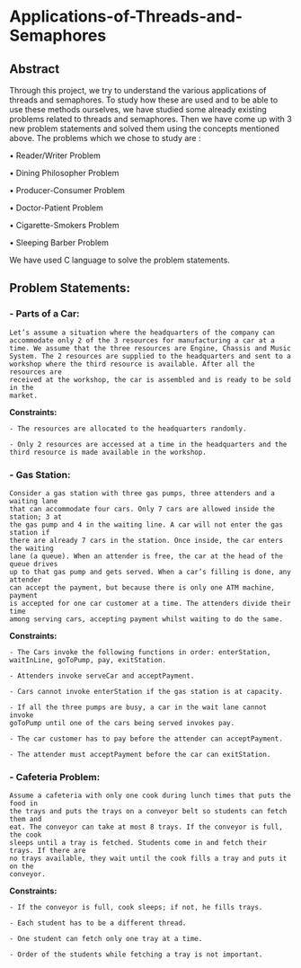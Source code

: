 # Applications-of-Threads-and-Semaphores

## Abstract
Through this project, we try to understand the various applications of threads and
semaphores. To study how these are used and to be able to use these methods
ourselves, we have studied some already existing problems related to threads and
semaphores. Then we have come up with 3 new problem statements and solved them
using the concepts mentioned above.
The problems which we chose to study are :

• Reader/Writer Problem

• Dining Philosopher Problem

• Producer-Consumer Problem

• Doctor-Patient Problem

• Cigarette-Smokers Problem

• Sleeping Barber Problem

We have used C language to solve the problem statements.

## Problem Statements:
### - Parts of a Car:
    Let’s assume a situation where the headquarters of the company can
    accommodate only 2 of the 3 resources for manufacturing a car at a
    time. We assume that the three resources are Engine, Chassis and Music
    System. The 2 resources are supplied to the headquarters and sent to a
    workshop where the third resource is available. After all the resources are
    received at the workshop, the car is assembled and is ready to be sold in the
    market.
    
  **Constraints:**
  
    - The resources are allocated to the headquarters randomly.
    
    - Only 2 resources are accessed at a time in the headquarters and the third resource is made available in the workshop.
      
### - Gas Station:
    Consider a gas station with three gas pumps, three attenders and a waiting lane
    that can accommodate four cars. Only 7 cars are allowed inside the station; 3 at
    the gas pump and 4 in the waiting line. A car will not enter the gas station if
    there are already 7 cars in the station. Once inside, the car enters the waiting
    lane (a queue). When an attender is free, the car at the head of the queue drives
    up to that gas pump and gets served. When a car’s filling is done, any attender
    can accept the payment, but because there is only one ATM machine, payment
    is accepted for one car customer at a time. The attenders divide their time
    among serving cars, accepting payment whilst waiting to do the same.
  
  **Constraints:**
  
    - The Cars invoke the following functions in order: enterStation,
    waitInLine, goToPump, pay, exitStation.
    
    - Attenders invoke serveCar and acceptPayment.
    
    - Cars cannot invoke enterStation if the gas station is at capacity.
    
    - If all the three pumps are busy, a car in the wait lane cannot invoke
    goToPump until one of the cars being served invokes pay.
    
    - The car customer has to pay before the attender can acceptPayment.
    
    - The attender must acceptPayment before the car can exitStation.


### - Cafeteria Problem:
    Assume a cafeteria with only one cook during lunch times that puts the food in
    the trays and puts the trays on a conveyor belt so students can fetch them and
    eat. The conveyor can take at most 8 trays. If the conveyor is full, the cook
    sleeps until a tray is fetched. Students come in and fetch their trays. If there are
    no trays available, they wait until the cook fills a tray and puts it on the
    conveyor.
    
  **Constraints:**
  
    - If the conveyor is full, cook sleeps; if not, he fills trays.
    
    - Each student has to be a different thread.
    
    - One student can fetch only one tray at a time.
    
    - Order of the students while fetching a tray is not important.
